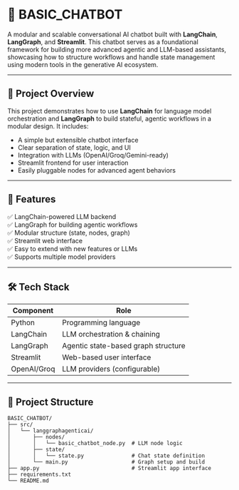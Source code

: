 # 🤖 BASIC_CHATBOT

A modular and scalable conversational AI chatbot built with **LangChain**, **LangGraph**, and **Streamlit**. This chatbot serves as a foundational framework for building more advanced agentic and LLM-based assistants, showcasing how to structure workflows and handle state management using modern tools in the generative AI ecosystem.

---

## 🧠 Project Overview

This project demonstrates how to use **LangChain** for language model orchestration and **LangGraph** to build stateful, agentic workflows in a modular design. It includes:

- A simple but extensible chatbot interface
- Clear separation of state, logic, and UI
- Integration with LLMs (OpenAI/Groq/Gemini-ready)
- Streamlit frontend for user interaction
- Easily pluggable nodes for advanced agent behaviors

---

## 🔧 Features

✅ LangChain-powered LLM backend  
✅ LangGraph for building agentic workflows  
✅ Modular structure (state, nodes, graph)  
✅ Streamlit web interface  
✅ Easy to extend with new features or LLMs  
✅ Supports multiple model providers  

---

## 🛠️ Tech Stack

| Component     | Role                                 |
|---------------|--------------------------------------|
| Python        | Programming language                 |
| LangChain     | LLM orchestration & chaining         |
| LangGraph     | Agentic state-based graph structure  |
| Streamlit     | Web-based user interface             |
| OpenAI/Groq   | LLM providers (configurable)         |

---

## 📁 Project Structure

```text
BASIC_CHATBOT/
├── src/
│   └── langgraphagenticai/
│       ├── nodes/
│       │   └── basic_chatbot_node.py  # LLM node logic
│       ├── state/
│       │   └── state.py               # Chat state definition
│       └── main.py                    # Graph setup and build
├── app.py                             # Streamlit app interface
├── requirements.txt
└── README.md
